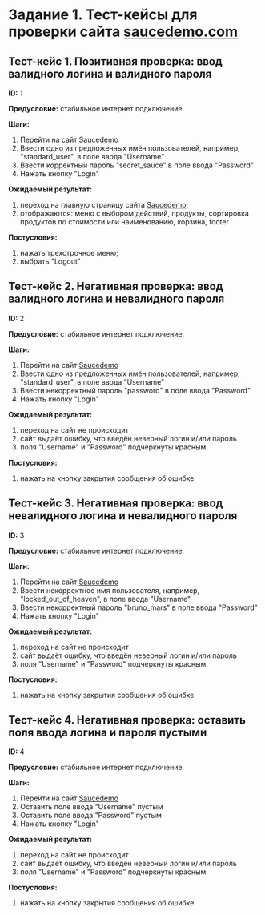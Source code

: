 # Задание 1. Тест-кейсы для проверки сайта [saucedemo.com](https://www.saucedemo.com/)

## Тест-кейс 1. Позитивная проверка: ввод валидного логина и валидного пароля

__ID:__ 1

__Предусловие:__ стабильное интернет подключение.

__Шаги:__

1. Перейти на сайт [Saucedemo](https://www.saucedemo.com/) 
2. Ввести одно из предложенных имён пользователей, например, "standard_user", в поле ввода "Username"
3. Ввести корректный пароль "secret_sauce" в поле ввода "Password"
4. Нажать кнопку "Login"

__Ожидаемый результат:__ 
1) переход на главную страницу сайта [Saucedemo](https://www.saucedemo.com/);
2) отображаются: меню с выбором действий, продукты, сортировка продуктов по стоимости или наименованию, корзина, footer

__Постусловия:__ 
1) нажать трехстрочное меню;
2) выбрать "Logout"

## Тест-кейс 2. Негативная проверка: ввод валидного логина и невалидного пароля

__ID:__ 2

__Предусловие:__ стабильное интернет подключение.

__Шаги:__

1. Перейти на сайт [Saucedemo](https://www.saucedemo.com/) 
2. Ввести одно из предложенных имён пользователей, например, "standard_user", в поле ввода "Username"
3. Ввести некорректный пароль "password" в поле ввода "Password"
4. Нажать кнопку "Login"

__Ожидаемый результат:__
1) переход на сайт не происходит
2) сайт выдаёт ошибку, что введён неверный логин и/или пароль
3) поля "Username" и "Password" подчеркнуты красным


__Постусловия:__ 
1) нажать на кнопку закрытия сообщения об ошибке

## Тест-кейс 3. Негативная проверка: ввод невалидного логина и невалидного пароля

__ID:__ 3

__Предусловие:__ стабильное интернет подключение.

__Шаги:__

1. Перейти на сайт [Saucedemo](https://www.saucedemo.com/) 
2. Ввести некорректное имя пользователя, например, "locked_out_of_heaven", в поле ввода "Username"
3. Ввести некорректный пароль "bruno_mars" в поле ввода "Password"
4. Нажать кнопку "Login"

__Ожидаемый результат:__
1) переход на сайт не происходит
2) сайт выдаёт ошибку, что введён неверный логин и/или пароль
3) поля "Username" и "Password" подчеркнуты красным

__Постусловия:__ 
1) нажать на кнопку закрытия сообщения об ошибке

## Тест-кейс 4. Негативная проверка: оставить поля ввода логина и пароля пустыми

__ID:__ 4

__Предусловие:__ стабильное интернет подключение.

__Шаги:__

1. Перейти на сайт [Saucedemo](https://www.saucedemo.com/) 
2. Оставить поле ввода "Username" пустым
3. Оставить поле ввода "Password" пустым
4. Нажать кнопку "Login"

__Ожидаемый результат:__
1) переход на сайт не происходит
2) сайт выдаёт ошибку, что введён неверный логин и/или пароль
3) поля "Username" и "Password" подчеркнуты красным

__Постусловия:__ 
1) нажать на кнопку закрытия сообщения об ошибке